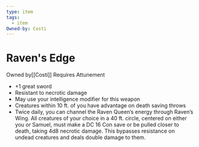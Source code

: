 ```yaml
---
type: item
tags:
  - item
Owned-by: Costi
---
```

# Raven's Edge
<span class="dataview inline-field"><span class="inline-field-key">Owned by</span><span class="inline-field-value">[[Costi]]</span></span>
Requires Attunement
- +1 great sword
- Resistant to necrotic damage
- May use your intelligence modifier for this weapon
- Creatures within 10 ft. of you have advantage on death saving throws
- Twice daily, you can channel the Raven Queen’s energy through Raven’s Wing. All creatures of your choice in a 40 ft. circle, centered on either you or Samuel, must make a DC 16 Con save or be pulled closer to death, taking 4d8 necrotic damage. This bypasses resistance on undead creatures and deals double damage to them.
